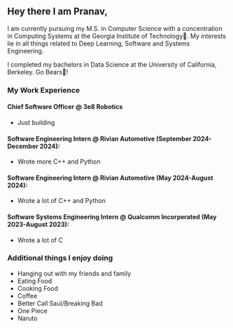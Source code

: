 ## Hey there I am Pranav,
I am currently pursuing my M.S. in Computer Science with a concentration in Computing Systems at the Georgia Institute of Technology🐝. My interests lie in all things related to Deep Learning, Software and Systems Engineering.

I completed my bachelors in Data Science at the University of California, Berkeley.
Go Bears🐻!

### My Work Experience
#### Chief Software Officer @ 3e8 Robotics
- Just building

#### Software Engineering Intern @ Rivian Automotive (September 2024-December 2024):
- Wrote more C++ and Python 

#### Software Engineering Intern @ Rivian Automotive (May 2024-August 2024):
- Wrote a lot of C++ and Python

#### Software Systems Engineering Intern @ Qualcomm Incorperated (May 2023-August 2023):
- Wrote a lot of C

### Additional things I enjoy doing
- Hanging out with my friends and family
- Eating Food
- Cooking Food
- Coffee
- Better Call Saul/Breaking Bad
- One Piece
- Naruto
